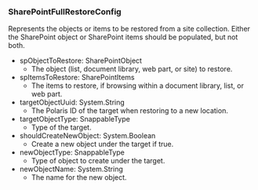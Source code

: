 ### SharePointFullRestoreConfig
Represents the objects or items to be restored from a site collection. Either the SharePoint object or SharePoint items should be populated, but not both.

- spObjectToRestore: SharePointObject
  - The object (list, document library, web part, or site) to restore.
- spItemsToRestore: SharePointItems
  - The items to restore, if browsing within a document library, list, or web part.
- targetObjectUuid: System.String
  - The Polaris ID of the target when restoring to a new location.
- targetObjectType: SnappableType
  - Type of the target.
- shouldCreateNewObject: System.Boolean
  - Create a new object under the target if true.
- newObjectType: SnappableType
  - Type of object to create under the target.
- newObjectName: System.String
  - The name for the new object.
